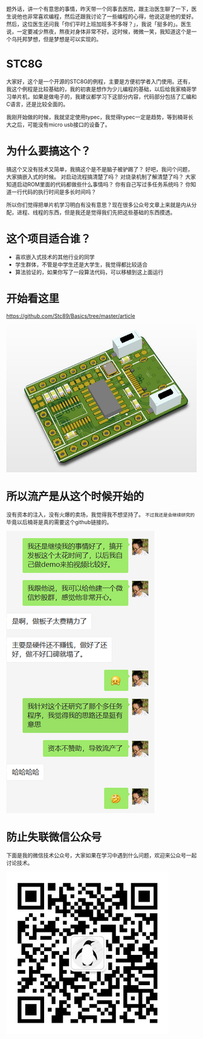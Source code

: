 题外话，讲一个有意思的事情，昨天带一个同事去医院，跟主治医生聊了一下，医生说他也非常喜欢编程，然后还跟我讨论了一些编程的心得，他说这是他的爱好。然后，这位医生还问我「你们平时上班加班多不多呀？」，我说「挺多的」。医生说，一定要减少熬夜，熬夜对身体非常不好。这时候，微微一笑，我知道这个是一个乌托邦梦想，但是梦想是可以实现的。

# STC8G

大家好，这个是一个开源的STC8G的例程，主要是方便初学者入门使用。还有，我这个例程是比较基础的，我的初衷是想作为少儿编程的基础，以后给我家楠哥学习单片机，如果是做电子的，我建议都学习下这部分内容，代码部分包括了汇编和C语言，还是比较全面的。

我刚开始做的时候，我就坚定使用typec，我觉得typec一定是趋势，等到楠哥长大之后，可能没有micro usb接口的设备了。

# 为什么要搞这个？

搞这个又没有技术又简单，我搞这个是不是脑子被驴踢了？
好吧，我问个问题，大家搞嵌入式的时候。
对启动流程搞清楚了吗？
对烧录机制了解清楚了吗？
大家知道启动ROM里面的代码都做些什么事情吗？
你有自己写过多任务系统吗？
你知道一行代码的执行时间是多长时间吗？

所以你们觉得把单片机学习明白有没有意思？现在很多公众号文章上来就是内从分配，进程、线程的东西，但是我还是觉得我们先把这些基础的东西摸透。

# 这个项目适合谁？

* 喜欢嵌入式技术的其他行业的同学
* 学生群体，不管是中学生还是大学生，我觉得都比较适合
* 算法验证的，如果你写了一段算法代码，可以移植到这上面运行

# 开始看这里

https://github.com/Stc89/Basics/tree/master/article

![渲染图](https://raw.githubusercontent.com/weiqifa0/pic/master/%E5%BE%AE%E4%BF%A1%E5%9B%BE%E7%89%87_20200813202412.jpg)

# 所以流产是从这个时候开始的

没有资本的注入，没有火爆的卖场，我觉得我不想坚持了。
`不过我还是会继续研究的`毕竟以后楠哥是真的需要这个github链接的。

![我就用它来学习好了](https://raw.githubusercontent.com/weiqifa0/pic/master/image-20201015214618297.png)

# 防止失联微信公众号

下面是我的微信技术公众号，大家如果在学习中遇到什么问题，欢迎来公众号一起讨论技术。

![欢迎关注我的微信公众号](https://raw.githubusercontent.com/weiqifa0/pic/master/image-20200814205642044.png)

